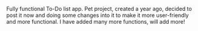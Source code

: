 Fully functional To-Do list app. Pet project, created a year ago, decided to post it now and doing some changes into it to make it more user-friendly and more functional. I have added many more functions, will add more!
